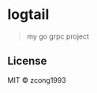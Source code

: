 # logtail
<!--
[![Go Report Card](https://goreportcard.com/badge/github.com/zcong1993/logtail)](https://goreportcard.com/report/github.com/zcong1993/logtail)
-->

> my go grpc project

## License

MIT &copy; zcong1993
